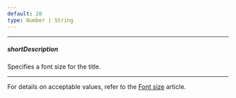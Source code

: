 ```yaml
---
default: 28
type: Number | String
---
```

---
##### shortDescription
Specifies a font size for the title.

---
For details on acceptable values, refer to the <a href="http://www.w3.org/TR/CSS21/fonts.html#propdef-font-size">Font size</a> article.